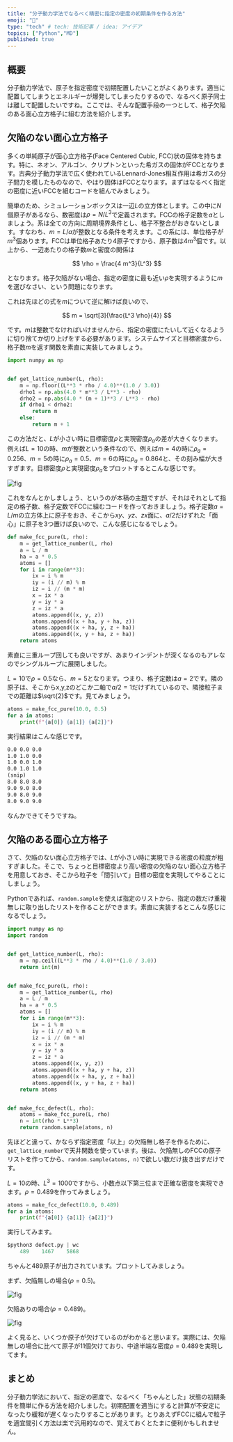```yaml
---
title: "分子動力学法でなるべく精密に指定の密度の初期条件を作る方法"
emoji: "🤖"
type: "tech" # tech: 技術記事 / idea: アイデア
topics: ["Python","MD"]
published: true
---
```


## 概要

分子動力学法で、原子を指定密度で初期配置したいことがよくあります。適当に配置してしまうとエネルギーが爆発してしまったりするので、なるべく原子同士は離して配置したいですね。ここでは、そんな配置手段の一つとして、格子欠陥のある面心立方格子に組む方法を紹介します。

## 欠陥のない面心立方格子

多くの単純原子が面心立方格子(Face Centered Cubic, FCC)状の固体を持ちます。特に、ネオン、アルゴン、クリプトンといった希ガスの固体がFCCとなります。古典分子動力学法で広く使われているLennard-Jones相互作用は希ガスの分子間力を模したものなので、やはり固体はFCCとなります。まずはなるべく指定の密度に近いFCCを組むコードを組んでみましょう。

簡単のため、シミュレーションボックスは一辺$L$の立方体とします。この中に$N$個原子があるなら、数密度は$\rho = N/L^3$で定義されます。FCCの格子定数を$a$としましょう。系は全ての方向に周期境界条件とし、格子不整合がおきないとします。すなわち、$m=L/a$が整数となる条件を考えます。この系には、単位格子が$m^3$個あります。FCCは単位格子あたり4原子ですから、原子数は$4 m^3$個です。以上から、一辺あたりの格子数$m$と密度の関係は

$$
\rho = \frac{4 m^3}{L^3}
$$

となります。格子欠陥がない場合、指定の密度に最も近い$\rho$を実現するように$m$を選びなさい、という問題になります。

これは先ほどの式を$m$について逆に解けば良いので、

$$
m = \sqrt[3]{\frac{L^3 \rho}{4}}
$$

です。$m$は整数でなければいけませんから、指定の密度にたいして近くなるように切り捨てか切り上げをする必要があります。システムサイズと目標密度から、格子数$m$を返す関数を素直に実装してみましょう。

```py
import numpy as np


def get_lattice_number(L, rho):
    m = np.floor((L**3 * rho / 4.0)**(1.0 / 3.0))
    drho1 = np.abs(4.0 * m**3 / L**3 - rho)
    drho2 = np.abs(4.0 * (m + 1)**3 / L**3 - rho)
    if drho1 < drho2:
        return m
    else:
        return m + 1
```

この方法だと、$L$が小さい時に目標密度$\rho$と実現密度$\rho_a$の差が大きくなります。例えば$L=10$の時、$m$が整数という条件なので、例えば$m=4$の時に$\rho_a=0.256$、$m=5$の時に$\rho_a=0.5$、$m=6$の時に$\rho_a=0.864$と、その刻み幅が大きすぎます。目標密度$\rho$と実現密度$\rho_a$をプロットするとこんな感じです。

![fig](https://github.com/kaityo256/zenn-content/raw/main/articles/md_initial_condition/pure.png)

これをなんとかしましょう、というのが本稿の主題ですが、それはそれとして指定の格子数、格子定数でFCCに組むコードを作っておきましょう。格子定数$a=L/m$の立方体上に原子をおき、そこから$xy$、$yz$、$zx$面に、$a/2$だけずれた「面心」に原子を3つ置けば良いので、こんな感じになるでしょう。

```py
def make_fcc_pure(L, rho):
    m = get_lattice_number(L, rho)
    a = L / m
    ha = a * 0.5
    atoms = []
    for i in range(m**3):
        ix = i % m
        iy = (i // m) % m
        iz = i // (m * m)
        x = ix * a
        y = iy * a
        z = iz * a
        atoms.append((x, y, z))
        atoms.append((x + ha, y + ha, z))
        atoms.append((x + ha, y, z + ha))
        atoms.append((x, y + ha, z + ha))
    return atoms
```

素直に三重ループ回しても良いですが、あまりインデントが深くなるのもアレなのでシングルループに展開しました。

$L=10$で$\rho=0.5$なら、$m=5$となります。つまり、格子定数は$a=2$です。隣の原子は、そこからx,y,zのどこか二軸で$a/2=1$だけずれているので、隣接粒子までの距離は$\sqrt{2}$です。見てみましょう。

```py
atoms = make_fcc_pure(10.0, 0.5)
for a in atoms:
    print(f"{a[0]} {a[1]} {a[2]}")
```

実行結果はこんな感じです。

```txt
0.0 0.0 0.0
1.0 1.0 0.0
1.0 0.0 1.0
0.0 1.0 1.0
(snip)
8.0 8.0 8.0
9.0 9.0 8.0
9.0 8.0 9.0
8.0 9.0 9.0
```

なんかできてそうですね。

## 欠陥のある面心立方格子

さて、欠陥のない面心立方格子では、$L$が小さい時に実現できる密度の粒度が粗すぎました。そこで、ちょっと目標密度より高い密度の欠陥のない面心立方格子を用意しておき、そこから粒子を「間引いて」目標の密度を実現してやることにしましょう。

Pythonであれば、`random.sample`を使えば指定のリストから、指定の数だけ重複無しに取り出したリストを作ることができます。素直に実装するとこんな感じになるでしょう。

```py
import numpy as np
import random


def get_lattice_number(L, rho):
    m = np.ceil((L**3 * rho / 4.0)**(1.0 / 3.0))
    return int(m)


def make_fcc_pure(L, rho):
    m = get_lattice_number(L, rho)
    a = L / m
    ha = a * 0.5
    atoms = []
    for i in range(m**3):
        ix = i % m
        iy = (i // m) % m
        iz = i // (m * m)
        x = ix * a
        y = iy * a
        z = iz * a
        atoms.append((x, y, z))
        atoms.append((x + ha, y + ha, z))
        atoms.append((x + ha, y, z + ha))
        atoms.append((x, y + ha, z + ha))
    return atoms


def make_fcc_defect(L, rho):
    atoms = make_fcc_pure(L, rho)
    n = int(rho * L**3)
    return random.sample(atoms, n)
```

先ほどと違って、かならず指定密度「以上」の欠陥無し格子を作るために、`get_lattice_number`で天井関数を使っています。後は、欠陥無しのFCCの原子リストを作ってから、`random.sample(atoms, n)`で欲しい数だけ抜き出すだけです。

$L=10$の時、$L^3 = 1000$ですから、小数点以下第三位まで正確な密度を実現できます。$\rho=0.489$を作ってみましょう。

```py
atoms = make_fcc_defect(10.0, 0.489)
for a in atoms:
    print(f"{a[0]} {a[1]} {a[2]}")
```

実行してみます。

```py
$python3 defect.py | wc
    489    1467    5868
```

ちゃんと489原子が出力されています。プロットしてみましょう。

まず、欠陥無しの場合($\rho=0.5$)。

![fig](https://github.com/kaityo256/zenn-content/raw/main/articles/md_initial_condition/atoms_pure.png)

欠陥ありの場合($\rho=0.489$)。

![fig](https://github.com/kaityo256/zenn-content/raw/main/articles/md_initial_condition/atoms_defect.png)

よく見ると、いくつか原子が欠けているのがわかると思います。実際には、欠陥無しの場合に比べて原子が11個欠けており、中途半端な密度$\rho=0.489$を実現してます。

## まとめ

分子動力学法において、指定の密度で、なるべく「ちゃんとした」状態の初期条件を簡単に作る方法を紹介しました。初期配置を適当にすると計算が不安定になったり緩和が遅くなったりすることがあります。とりあえずFCCに組んで粒子を適宜間引く方法は楽で汎用的なので、覚えておくとたまに便利かもしれません。